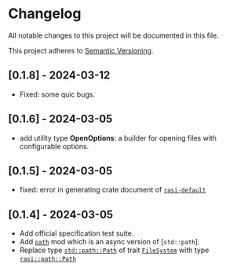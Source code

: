 # Changelog

All notable changes to this project will be documented in this file.

This project adheres to [Semantic Versioning](https://semver.org).

<!--
Note: In this file, do not use the hard wrap in the middle of a sentence for compatibility with GitHub comment style markdown rendering.
-->

## [0.1.8] - 2024-03-12

- Fixed: some quic bugs.

## [0.1.6] - 2024-03-05

- add utility type **OpenOptions**: a builder for opening files with configurable options.

## [0.1.5] - 2024-03-05

- fixed: error in generating crate document of [`rasi-default`](/crates/default/)

## [0.1.4] - 2024-03-05

- Add official specification test suite.
- Add [`path`](/crates/syscall/src/path/) mod which is an async version of [`std::path`].
- Replace type [`std::path::Path`](https://doc.rust-lang.org/std/path/struct.Path.html) of trait [`FileSystem`](/crates/syscall/src/fs.rs) with type [`rasi::path::Path`](/crates/syscall/src/path/mod.rs)

